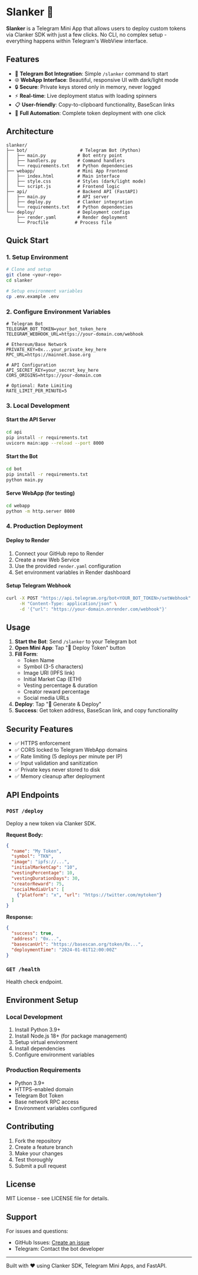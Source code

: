 # Slanker 🚀

**Slanker** is a Telegram Mini App that allows users to deploy custom tokens via Clanker SDK with just a few clicks. No CLI, no complex setup - everything happens within Telegram's WebView interface.

## Features

- 🤖 **Telegram Bot Integration**: Simple `/slanker` command to start
- 🌐 **WebApp Interface**: Beautiful, responsive UI with dark/light mode
- 🔒 **Secure**: Private keys stored only in memory, never logged
- ⚡ **Real-time**: Live deployment status with loading spinners
- 📋 **User-friendly**: Copy-to-clipboard functionality, BaseScan links
- 🎯 **Full Automation**: Complete token deployment with one click

## Architecture

```
slanker/
├── bot/                    # Telegram Bot (Python)
│   ├── main.py            # Bot entry point
│   ├── handlers.py        # Command handlers
│   └── requirements.txt   # Python dependencies
├── webapp/                # Mini App Frontend
│   ├── index.html         # Main interface
│   ├── style.css          # Styles (dark/light mode)
│   └── script.js          # Frontend logic
├── api/                   # Backend API (FastAPI)
│   ├── main.py            # API server
│   ├── deploy.py          # Clanker integration
│   └── requirements.txt   # Python dependencies
└── deploy/                # Deployment configs
    ├── render.yaml        # Render deployment
    └── Procfile          # Process file
```

## Quick Start

### 1. Setup Environment

```bash
# Clone and setup
git clone <your-repo>
cd slanker

# Setup environment variables
cp .env.example .env
```

### 2. Configure Environment Variables

```env
# Telegram Bot
TELEGRAM_BOT_TOKEN=your_bot_token_here
TELEGRAM_WEBHOOK_URL=https://your-domain.com/webhook

# Ethereum/Base Network
PRIVATE_KEY=0x...your_private_key_here
RPC_URL=https://mainnet.base.org

# API Configuration
API_SECRET_KEY=your_secret_key_here
CORS_ORIGINS=https://your-domain.com

# Optional: Rate Limiting
RATE_LIMIT_PER_MINUTE=5
```

### 3. Local Development

#### Start the API Server
```bash
cd api
pip install -r requirements.txt
uvicorn main:app --reload --port 8000
```

#### Start the Bot
```bash
cd bot
pip install -r requirements.txt
python main.py
```

#### Serve WebApp (for testing)
```bash
cd webapp
python -m http.server 8080
```

### 4. Production Deployment

#### Deploy to Render
1. Connect your GitHub repo to Render
2. Create a new Web Service
3. Use the provided `render.yaml` configuration
4. Set environment variables in Render dashboard

#### Setup Telegram Webhook
```bash
curl -X POST "https://api.telegram.org/bot<YOUR_BOT_TOKEN>/setWebhook" \
     -H "Content-Type: application/json" \
     -d '{"url": "https://your-domain.onrender.com/webhook"}'
```

## Usage

1. **Start the Bot**: Send `/slanker` to your Telegram bot
2. **Open Mini App**: Tap "🚀 Deploy Token" button
3. **Fill Form**: 
   - Token Name
   - Symbol (3-5 characters)
   - Image URI (IPFS link)
   - Initial Market Cap (ETH)
   - Vesting percentage & duration
   - Creator reward percentage
   - Social media URLs
4. **Deploy**: Tap "🎯 Generate & Deploy"
5. **Success**: Get token address, BaseScan link, and copy functionality

## Security Features

- ✅ HTTPS enforcement
- ✅ CORS locked to Telegram WebApp domains
- ✅ Rate limiting (5 deploys per minute per IP)
- ✅ Input validation and sanitization
- ✅ Private keys never stored to disk
- ✅ Memory cleanup after deployment

## API Endpoints

### `POST /deploy`
Deploy a new token via Clanker SDK.

**Request Body:**
```json
{
  "name": "My Token",
  "symbol": "TKN",
  "image": "ipfs://...",
  "initialMarketCap": "10",
  "vestingPercentage": 10,
  "vestingDurationDays": 30,
  "creatorReward": 75,
  "socialMediaUrls": [
    {"platform": "x", "url": "https://twitter.com/mytoken"}
  ]
}
```

**Response:**
```json
{
  "success": true,
  "address": "0x...",
  "basescanUrl": "https://basescan.org/token/0x...",
  "deploymentTime": "2024-01-01T12:00:00Z"
}
```

### `GET /health`
Health check endpoint.

## Environment Setup

### Local Development
1. Install Python 3.9+
2. Install Node.js 18+ (for package management)
3. Setup virtual environment
4. Install dependencies
5. Configure environment variables

### Production Requirements
- Python 3.9+
- HTTPS-enabled domain
- Telegram Bot Token
- Base network RPC access
- Environment variables configured

## Contributing

1. Fork the repository
2. Create a feature branch
3. Make your changes
4. Test thoroughly
5. Submit a pull request

## License

MIT License - see LICENSE file for details.

## Support

For issues and questions:
- GitHub Issues: [Create an issue](https://github.com/your-repo/slanker/issues)
- Telegram: Contact the bot developer

---

Built with ❤️ using Clanker SDK, Telegram Mini Apps, and FastAPI.